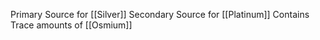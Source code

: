 Primary Source for [[Silver]]
Secondary Source for [[Platinum]]
Contains Trace amounts of [[Osmium]]